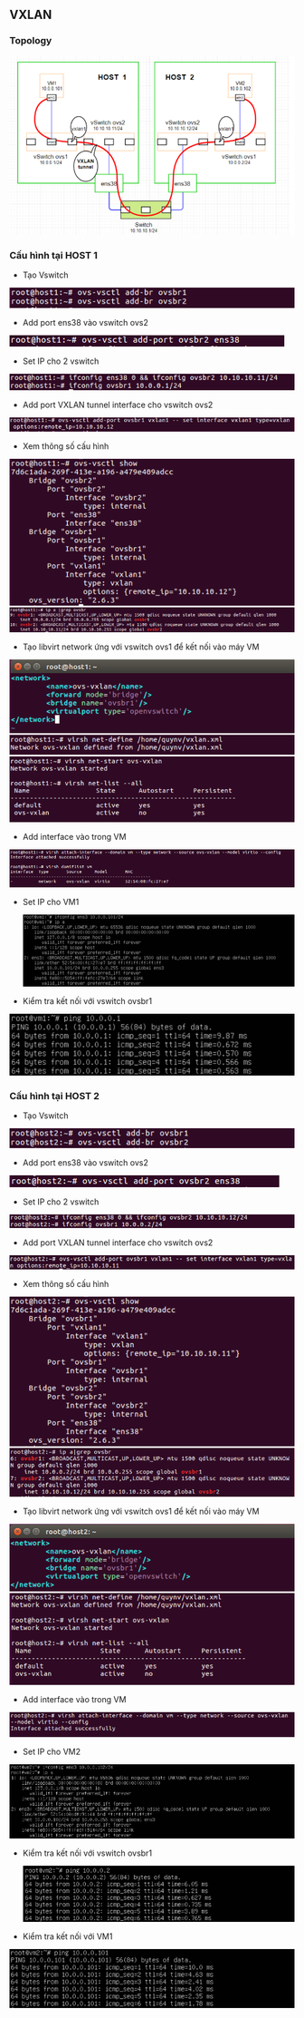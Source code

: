 ## VXLAN

### Topology

<img src="https://github.com/lean15998/Vitualization/blob/main/images/11.01.PNG">
  
### Cấu hình tại HOST 1

 - Tạo Vswitch
  
<img src="https://github.com/lean15998/Vitualization/blob/main/images/11.02.PNG">
    
 - Add port ens38 vào vswitch ovs2
  
<img src="https://github.com/lean15998/Vitualization/blob/main/images/11.03.PNG">
      
 - Set IP cho 2 vswitch
  
<img src="https://github.com/lean15998/Vitualization/blob/main/images/11.04.PNG">
        
 - Add port VXLAN tunnel interface cho vswitch ovs2
   
<img src="https://github.com/lean15998/Vitualization/blob/main/images/11.05.PNG">
          
 - Xem thông số cấu hình

<img src="https://github.com/lean15998/Vitualization/blob/main/images/11.06.PNG">
<img src="https://github.com/lean15998/Vitualization/blob/main/images/11.07.PNG">
  
 - Tạo libvirt network ứng với vswitch ovs1 để kết nối vào máy VM
 
 <img src="https://github.com/lean15998/Vitualization/blob/main/images/11.08.PNG">
 <img src="https://github.com/lean15998/Vitualization/blob/main/images/11.09.PNG">
 <img src="https://github.com/lean15998/Vitualization/blob/main/images/11.10.PNG">
 
 - Add interface vào trong VM
  
  <img src="https://github.com/lean15998/Vitualization/blob/main/images/11.11.PNG">
  
 - Set IP cho VM1
  
   <img src="https://github.com/lean15998/Vitualization/blob/main/images/11.12.PNG">
   
 - Kiểm tra kết nối với vswitch ovsbr1
  
  <img src="https://github.com/lean15998/Vitualization/blob/main/images/11.13.PNG">

  
### Cấu hình tại HOST 2
  

 - Tạo Vswitch
  
<img src="https://github.com/lean15998/Vitualization/blob/main/images/11.14.PNG">
   
 - Add port ens38 vào vswitch ovs2
   
<img src="https://github.com/lean15998/Vitualization/blob/main/images/11.15.PNG">
   
 - Set IP cho 2 vswitch

 <img src="https://github.com/lean15998/Vitualization/blob/main/images/11.16.PNG">
  
 - Add port VXLAN tunnel interface cho vswitch ovs2
   
  <img src="https://github.com/lean15998/Vitualization/blob/main/images/11.17.PNG">
  
 - Xem thông số cấu hình

 <img src="https://github.com/lean15998/Vitualization/blob/main/images/11.18.PNG">
  <img src="https://github.com/lean15998/Vitualization/blob/main/images/11.19.PNG">
  
 - Tạo libvirt network ứng với vswitch ovs1 để kết nối vào máy VM

 <img src="https://github.com/lean15998/Vitualization/blob/main/images/11.20.PNG">
  <img src="https://github.com/lean15998/Vitualization/blob/main/images/11.21.PNG">
 
 - Add interface vào trong VM

 <img src="https://github.com/lean15998/Vitualization/blob/main/images/11.22.PNG">
  
 - Set IP cho VM2
  
  <img src="https://github.com/lean15998/Vitualization/blob/main/images/11.23.PNG">
  
 - Kiểm tra kết nối với vswitch ovsbr1
  
   <img src="https://github.com/lean15998/Vitualization/blob/main/images/11.24.PNG">
  
 - Kiểm tra kết nối với VM1
  
 <img src="https://github.com/lean15998/Vitualization/blob/main/images/11.25.PNG">
